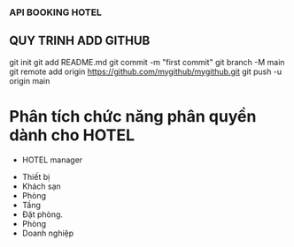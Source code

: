 ### API BOOKING HOTEL

## QUY TRINH ADD GITHUB

git init
git add README.md
git commit -m "first commit"
git branch -M main
git remote add origin https://github.com/mygithub/mygithub.git
git push -u origin main

# Phân tích chức năng phân quyền dành cho HOTEL

- HOTEL manager

* Thiết bị
* Khách sạn
* Phòng
* Tầng
* Đặt phòng.
* Phòng
* Doanh nghiệp
